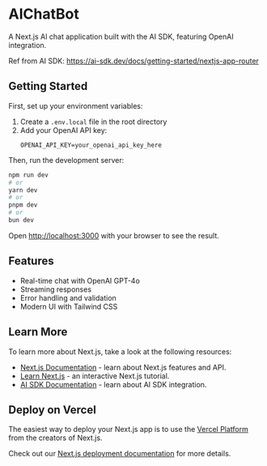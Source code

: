 # AIChatBot

A Next.js AI chat application built with the AI SDK, featuring OpenAI integration.

Ref from AI SDK: https://ai-sdk.dev/docs/getting-started/nextjs-app-router

## Getting Started

First, set up your environment variables:

1. Create a `.env.local` file in the root directory
2. Add your OpenAI API key:
   ```
   OPENAI_API_KEY=your_openai_api_key_here
   ```

Then, run the development server:

```bash
npm run dev
# or
yarn dev
# or
pnpm dev
# or
bun dev
```

Open [http://localhost:3000](http://localhost:3000) with your browser to see the result.

## Features

- Real-time chat with OpenAI GPT-4o
- Streaming responses
- Error handling and validation
- Modern UI with Tailwind CSS

## Learn More

To learn more about Next.js, take a look at the following resources:

- [Next.js Documentation](https://nextjs.org/docs) - learn about Next.js features and API.
- [Learn Next.js](https://nextjs.org/learn) - an interactive Next.js tutorial.
- [AI SDK Documentation](https://ai-sdk.dev/docs/getting-started/nextjs-app-router) - learn about AI SDK integration.

## Deploy on Vercel

The easiest way to deploy your Next.js app is to use the [Vercel Platform](https://vercel.com/new?utm_medium=default-template&filter=next.js&utm_source=create-next-app&utm_campaign=create-next-app-readme) from the creators of Next.js.

Check out our [Next.js deployment documentation](https://nextjs.org/docs/app/building-your-application/deploying) for more details.
